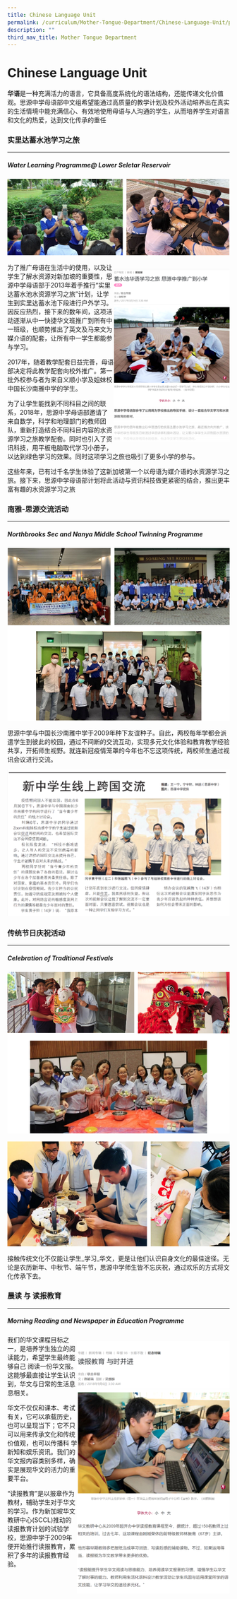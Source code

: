 ```yaml
---
title: Chinese Language Unit
permalink: /curriculum/Mother-Tongue-Department/Chinese-Language-Unit/permalink/
description: ""
third_nav_title: Mother Tongue Department
---
```

Chinese Language Unit
=====================

**华语**是一种充满活力的语言，它具备高度系统化的语法结构，还能传递文化价值观。思源中学母语部中文组希望能通过高质量的教学计划及校外活动培养出在真实的生活情境中能充满信心、有效地使用母语与人沟通的学生，从而培养学生对语言和文化的热爱，达到文化传承的重任

### 实里达蓄水池学习之旅
----------

##### **Water Learning Programme@ Lower Seletar Reservoir**
![](/images/chineselanguageunit.png)


<div>

<div style="float: right">

![](/images/chineselanguage2.png)

</div><div>

为了推广母语在生活中的使用，以及让学生了解水资源对新加坡的重要性，思源中学母语部于2013年着手推行“实里达蓄水池水资源学习之旅”计划，让学生到实里达蓄水池下段进行户外学习。因反应热烈，接下来的数年间，这项活动逐渐从中一快捷华文班推广到所有中一班级，也顺势推出了英文及马来文为媒介语的配套，让所有中一学生都能参与学习。

2017年，随着教学配套日益完善，母语部决定将此教学配套向校外推广。第一批外校参与者为来自义顺小学及姐妹校中国长沙南雅中学的学生。

为了让学生能找到不同科目之间的联系，2018年，思源中学母语部邀请了来自数学，科学和地理部门的教师团队，重新打造结合不同科目内容的水资源学习之旅教学配套。同时也引入了资讯科技，用平板电脑取代学习小册子，以达到绿色学习的效果。同时这项学习之旅也吸引了更多小学的参与。

这些年来，已有过千名学生体验了这新加坡第一个以母语为媒介语的水资源学习之旅。接下来，思源中学母语部计划将此活动与资讯科技做更紧密的结合，推出更丰富有趣的水资源学习之旅

</div></div>

### 南雅-思源交流活动
---------

##### **Northbrooks Sec and Nanya Middle School Twinning Programme**




![](/images/chinese.png)

 思源中学与中国长沙南雅中学于2009年种下友谊种子。自此，两校每年学都会派遣学生到彼此的校园，通过不间断的交流互动，实现多元文化体验和教育教学经验共享，开拓师生视野。就连新冠疫情笼罩的今年也不忘这项传统，两校师生通过视讯会议进行交流。 


![](/images/chinese2.png)

### 传统节日庆祝活动
--------

##### **Celebration of Traditional Festivals**

![](/images/chinese3.png)

![](/images/chinese4.png)

接触传统文化不仅能让学生_学习_华文，更是让他们认识自身文化的最佳途径。无论是农历新年、中秋节、端午节，思源中学师生皆不忘庆祝，通过欢乐的方式将文化传承下去。

### 晨读 与 读报教育 
----------

##### **Morning Reading and Newspaper in Education Programme**



<div>

<div style="float: right">

![](/images/chinese5.png)

</div><div>

我们的华文课程目标之一，是培养学生独立的阅读能力，希望学生最终能够自己 阅读一份华文报。这能够最直接让学生认识到，华文与日常的生活息息相关。

华文不仅仅和课本、考试有关，它可以承载历史，也可以呈现当下；它不只可以用来传承文化和传统价值观，也可以传播科 学新知和娱乐资讯。我们的华文报内容类别多样，确实是展现华文的活力的重要平台。

“读报教育”是以报章作为教材，辅助学生对于华文的学习。作为新加坡华文教研中心(SCCL)推动的读报教育计划的试验学校，思源中学于2009年便开始推行读报教育，累积了多年的读报教育经验。

</div></div>
